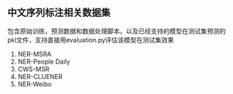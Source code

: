 ## 中文序列标注相关数据集

包含原始训练，预测数据和数据处理脚本。以及已经支持的模型在测试集预测的pkl文件，支持直接用evaluation.py评估该模型在测试集效果

1. NER-MSRA
2. NER-People Daily
3. CWS-MSR
4. NER-CLUENER
5. NER-Weibo